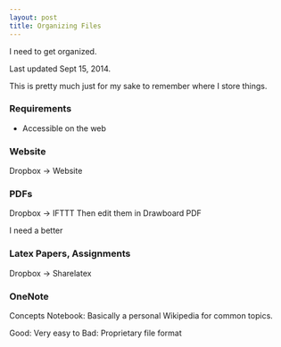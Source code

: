 ```yaml
---
layout: post
title: Organizing Files
---
```


<!--TODO: history of past sites -->

I need to get organized.

<!--end excerpt-->
Last updated Sept 15, 2014.

This is pretty much just for my sake to remember where I store things.

### Requirements

- Accessible on the web

### Website

Dropbox -> Website

### PDFs
Dropbox -> IFTTT
Then edit them in Drawboard PDF

I need a better

### Latex Papers, Assignments
Dropbox -> Sharelatex

### OneNote 

Concepts Notebook: Basically a personal Wikipedia for common topics.



Good: Very easy to
Bad: Proprietary file format
